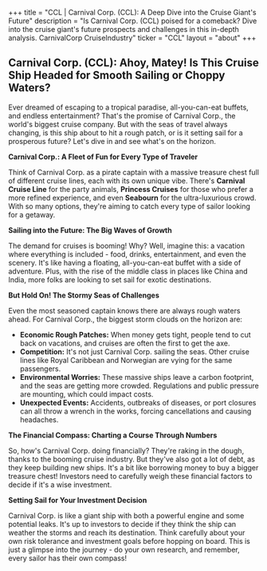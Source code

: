 +++
title = "CCL |  Carnival Corp. (CCL): A Deep Dive into the Cruise Giant's Future"
description = "Is Carnival Corp. (CCL) poised for a comeback? Dive into the cruise giant's future prospects and challenges in this in-depth analysis.  CarnivalCorp CruiseIndustry"
ticker = "CCL"
layout = "about"
+++

        


## Carnival Corp. (CCL): Ahoy, Matey! Is This Cruise Ship Headed for Smooth Sailing or Choppy Waters?

Ever dreamed of escaping to a tropical paradise, all-you-can-eat buffets, and endless entertainment? That's the promise of Carnival Corp., the world's biggest cruise company. But with the seas of travel always changing, is this ship about to hit a rough patch, or is it setting sail for a prosperous future? Let's dive in and see what's on the horizon.

**Carnival Corp.: A Fleet of Fun for Every Type of Traveler**

Think of Carnival Corp. as a pirate captain with a massive treasure chest full of different cruise lines, each with its own unique vibe. There's **Carnival Cruise Line** for the party animals, **Princess Cruises** for those who prefer a more refined experience, and even **Seabourn** for the ultra-luxurious crowd. With so many options, they're aiming to catch every type of sailor looking for a getaway.

**Sailing into the Future: The Big Waves of Growth**

The demand for cruises is booming! Why? Well, imagine this: a vacation where everything is included - food, drinks, entertainment, and even the scenery. It's like having a floating, all-you-can-eat buffet with a side of adventure. Plus, with the rise of the middle class in places like China and India, more folks are looking to set sail for exotic destinations.

**But Hold On! The Stormy Seas of Challenges**

Even the most seasoned captain knows there are always rough waters ahead. For Carnival Corp., the biggest storm clouds on the horizon are:

* **Economic Rough Patches:** When money gets tight, people tend to cut back on vacations, and cruises are often the first to get the axe.
* **Competition:** It's not just Carnival Corp. sailing the seas. Other cruise lines like Royal Caribbean and Norwegian are vying for the same passengers.
* **Environmental Worries:** These massive ships leave a carbon footprint, and the seas are getting more crowded. Regulations and public pressure are mounting, which could impact costs.
* **Unexpected Events:** Accidents, outbreaks of diseases, or port closures can all throw a wrench in the works, forcing cancellations and causing headaches.

**The Financial Compass: Charting a Course Through Numbers**

So, how's Carnival Corp. doing financially? They're raking in the dough, thanks to the booming cruise industry. But they've also got a lot of debt, as they keep building new ships. It's a bit like borrowing money to buy a bigger treasure chest! Investors need to carefully weigh these financial factors to decide if it's a wise investment.

**Setting Sail for Your Investment Decision**

Carnival Corp. is like a giant ship with both a powerful engine and some potential leaks. It's up to investors to decide if they think the ship can weather the storms and reach its destination. Think carefully about your own risk tolerance and investment goals before hopping on board. This is just a glimpse into the journey - do your own research, and remember, every sailor has their own compass! 

        